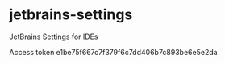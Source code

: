 # jetbrains-settings
JetBrains Settings for IDEs

Access token
e1be75f667c7f379f6c7dd406b7c893be6e5e2da
